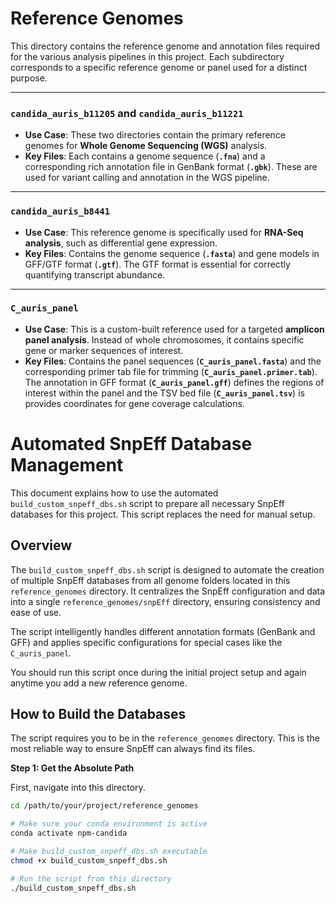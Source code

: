 # Reference Genomes

This directory contains the reference genome and annotation files required for the various analysis pipelines in this project. Each subdirectory corresponds to a specific reference genome or panel used for a distinct purpose.

---

### `candida_auris_b11205` and `candida_auris_b11221`

-   **Use Case**: These two directories contain the primary reference genomes for **Whole Genome Sequencing (WGS)** analysis.
-   **Key Files**: Each contains a genome sequence (**`.fna`**) and a corresponding rich annotation file in GenBank format (**`.gbk`**). These are used for variant calling and annotation in the WGS pipeline.

---

### `candida_auris_b8441`

-   **Use Case**: This reference genome is specifically used for **RNA-Seq analysis**, such as differential gene expression.
-   **Key Files**: Contains the genome sequence (**`.fasta`**) and gene models in GFF/GTF format (**`.gtf`**). The GTF format is essential for correctly quantifying transcript abundance.

---

### `C_auris_panel`

-   **Use Case**: This is a custom-built reference used for a targeted **amplicon panel analysis**. Instead of whole chromosomes, it contains specific gene or marker sequences of interest.
-   **Key Files**: Contains the panel sequences (**`C_auris_panel.fasta`**) and the corresponding primer tab file for trimming (**`C_auris_panel.primer.tab`**). The annotation in GFF format (**`C_auris_panel.gff`**) defines the regions of interest within the panel and the TSV bed file (**`C_auris_panel.tsv`**) is provides coordinates for gene coverage calculations.




# Automated SnpEff Database Management

This document explains how to use the automated `build_custom_snpeff_dbs.sh` script to prepare all necessary SnpEff databases for this project. This script replaces the need for manual setup.

## Overview

The `build_custom_snpeff_dbs.sh` script is designed to automate the creation of multiple SnpEff databases from all genome folders located in this `reference_genomes` directory. It centralizes the SnpEff configuration and data into a single `reference_genomes/snpEff` directory, ensuring consistency and ease of use.

The script intelligently handles different annotation formats (GenBank and GFF) and applies specific configurations for special cases like the `C_auris_panel`.

You should run this script once during the initial project setup and again anytime you add a new reference genome.

## How to Build the Databases

The script requires you to be in the `reference_genomes` directory. This is the most reliable way to ensure SnpEff can always find its files.

**Step 1: Get the Absolute Path**

First, navigate into this directory.

```bash
cd /path/to/your/project/reference_genomes

# Make sure your conda environment is active
conda activate npm-candida

# Make build_custom_snpeff_dbs.sh executable
chmod +x build_custom_snpeff_dbs.sh

# Run the script from this directory
./build_custom_snpeff_dbs.sh
```





